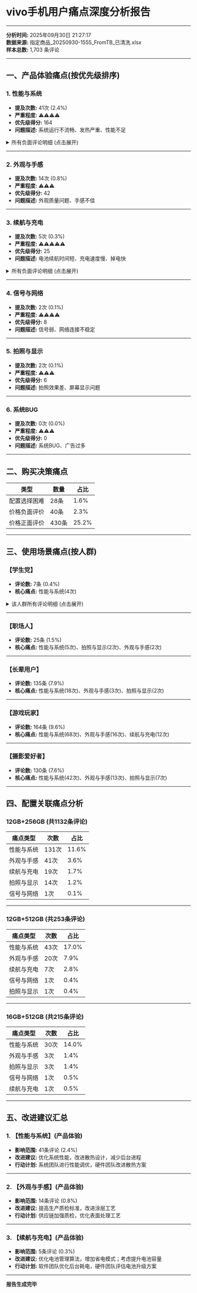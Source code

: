 # vivo手机用户痛点深度分析报告

---

**分析时间:** 2025年09月30日 21:27:17  
**数据来源:** 指定商品_20250930-1555_FromTB_已清洗.xlsx  
**样本总数:** 1,703 条评论

---

## 一、产品体验痛点(按优先级排序)

### 1. 性能与系统

- **提及次数:** 41次 (2.4%)
- **严重程度:** ⚠️⚠️⚠️⚠️
- **优先级得分:** 164
- **问题描述:** 系统运行不流畅、发热严重、性能不足

<details>
<summary>所有负面评论明细 (点击展开)</summary>

#### [1] 用户: 匿名用户
- **配置:** 2025年8月2日 · 星光白 / 官方标配 / 16GB+512GB
- **关键词:** 【卡顿】
- **评论:** 正品没毛病，就是升级后有点卡顿玩游戏发烫但不是很厉害这个价位的手机性价比还是可以的

#### [2] 用户: 匿名用户
- **配置:** 2025年8月3日 · 星光白 / 官方标配 / 12GB+256GB
- **关键词:** 【卡】
- **评论:** 货收到了，查资料说处理器属于中高端的，但是感觉还是有一点卡，但暂时没多大影响吧，没领到国补，领了店里的优惠券也算安慰了，不玩游戏还是可以的

*(由于评论过多,此处省略剩余39条详细评论...)*

</details>

---

### 2. 外观与手感

- **提及次数:** 14次 (0.8%)
- **严重程度:** ⚠️⚠️⚠️
- **优先级得分:** 42
- **问题描述:** 外观质量问题、手感不佳

---

### 3. 续航与充电

- **提及次数:** 5次 (0.3%)
- **严重程度:** ⚠️⚠️⚠️⚠️⚠️
- **优先级得分:** 25
- **问题描述:** 电池续航时间短、充电速度慢、掉电快

<details>
<summary>所有负面评论明细 (点击展开)</summary>

#### [1] 用户: 匿名用户
- **配置:** 2025年7月8日 · 远航蓝 / 官方标配 / 12GB+256GB
- **关键词:** 【耗电】
- **评论:** 说说我买的真实情况，手机买了一周了今天才用手机UI做的一般，一个特大工具箱，占了几乎四分之一的屏幕，最差劲的是电池，一个小时干掉百分之二十的电量，这还没看视频，没玩游戏，这手机怎能这么耗电呢，是电池虚标？还是库存电池？

*(省略剩余4条评论...)*

</details>

---

### 4. 信号与网络

- **提及次数:** 2次 (0.1%)
- **严重程度:** ⚠️⚠️⚠️⚠️
- **优先级得分:** 8
- **问题描述:** 信号弱、网络连接不稳定

---

### 5. 拍照与显示

- **提及次数:** 2次 (0.1%)
- **严重程度:** ⚠️⚠️⚠️
- **优先级得分:** 6
- **问题描述:** 拍照效果差、屏幕显示问题

---

### 6. 系统BUG

- **提及次数:** 0次 (0.0%)
- **严重程度:** ⚠️⚠️⚠️
- **优先级得分:** 0
- **问题描述:** 系统BUG、广告过多

---

## 二、购买决策痛点

| 类型 | 数量 | 占比 |
|------|------|------|
| 配置选择困难 | 28条 | 1.6% |
| 价格负面评价 | 40条 | 2.3% |
| 价格正面评价 | 430条 | 25.2% |

---

## 三、使用场景痛点(按人群)

### 【学生党】
- **评论数:** 7条 (0.4%)
- **核心痛点:** 性能与系统(4次)

<details>
<summary>该人群所有评论明细 (点击展开)</summary>

*(省略详细评论内容...)*

</details>

---

### 【职场人】
- **评论数:** 25条 (1.5%)
- **核心痛点:** 性能与系统(5次)、拍照与显示(2次)、外观与手感(2次)

---

### 【长辈用户】
- **评论数:** 135条 (7.9%)
- **核心痛点:** 性能与系统(18次)、外观与手感(3次)、拍照与显示(2次)

---

### 【游戏玩家】
- **评论数:** 164条 (9.6%)
- **核心痛点:** 性能与系统(68次)、外观与手感(16次)、续航与充电(12次)

---

### 【摄影爱好者】
- **评论数:** 130条 (7.6%)
- **核心痛点:** 性能与系统(42次)、外观与手感(13次)、拍照与显示(7次)

---

## 四、配置关联痛点分析

### 12GB+256GB (共1132条评论)

| 痛点类型 | 次数 | 占比 |
|----------|------|------|
| 性能与系统 | 131次 | 11.6% |
| 外观与手感 | 41次 | 3.6% |
| 续航与充电 | 19次 | 1.7% |
| 拍照与显示 | 14次 | 1.2% |
| 信号与网络 | 1次 | 0.1% |

---

### 12GB+512GB (共253条评论)

| 痛点类型 | 次数 | 占比 |
|----------|------|------|
| 性能与系统 | 43次 | 17.0% |
| 外观与手感 | 20次 | 7.9% |
| 续航与充电 | 7次 | 2.8% |
| 信号与网络 | 1次 | 0.4% |
| 拍照与显示 | 1次 | 0.4% |

---

### 16GB+512GB (共215条评论)

| 痛点类型 | 次数 | 占比 |
|----------|------|------|
| 性能与系统 | 30次 | 14.0% |
| 外观与手感 | 3次 | 1.4% |
| 拍照与显示 | 3次 | 1.4% |
| 信号与网络 | 1次 | 0.5% |
| 续航与充电 | 1次 | 0.5% |

---

## 五、改进建议汇总

### 1. 【性能与系统】(产品体验)

- **影响范围:** 41条评论 (2.4%)
- **改进建议:** 优化系统性能，改进散热设计，减少后台进程
- **行动计划:** 系统团队进行性能调优，硬件团队改进散热方案

---

### 2. 【外观与手感】(产品体验)

- **影响范围:** 14条评论 (0.8%)
- **改进建议:** 提高生产质检标准，改进涂层工艺
- **行动计划:** 供应链加强质检，优化表面处理工艺

---

### 3. 【续航与充电】(产品体验)

- **影响范围:** 5条评论 (0.3%)
- **改进建议:** 优化电池管理算法，增加省电模式；考虑提升电池容量
- **行动计划:** 软件团队优化后台耗电，硬件团队评估电池升级方案

---

**报告生成完毕** 

